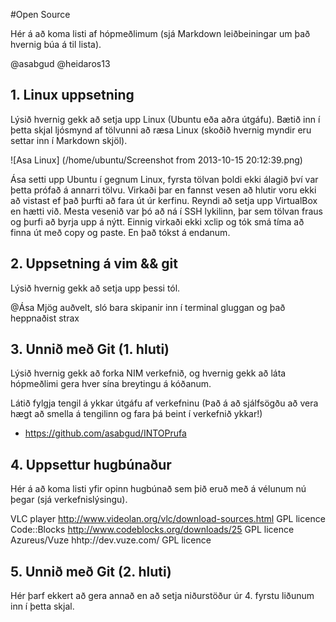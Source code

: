#Open Source

Hér á að koma listi af hópmeðlimum (sjá Markdown leiðbeiningar um það hvernig búa á til lista).

@asabgud
@heidaros13

## 1. Linux uppsetning
Lýsið hvernig gekk að setja upp Linux (Ubuntu eða aðra útgáfu). Bætið inn í þetta skjal ljósmynd af tölvunni að ræsa Linux (skoðið hvernig myndir eru settar inn í Markdown skjöl).

![Asa Linux] (/home/ubuntu/Screenshot from 2013-10-15 20:12:39.png)


Ása setti upp Ubuntu í gegnum Linux, fyrsta tölvan þoldi ekki álagið því var þetta prófað á annarri tölvu. Virkaði þar en fannst vesen að hlutir voru ekki að vistast ef það þurfti að fara út úr kerfinu. Reyndi að setja upp VirtualBox en hætti við. Mesta vesenið var þó að ná í SSH lykilinn, þar sem tölvan fraus og þurfi að byrja upp á nýtt. Einnig virkaði ekki xclip og tók smá tíma að finna út með copy og paste. En það tókst á endanum. 


## 2. Uppsetning á vim && git

Lýsið hvernig gekk að setja upp þessi tól.

@Ása
Mjög auðvelt, sló bara skipanir inn í terminal gluggan og það heppnaðist strax 


## 3. Unnið með Git (1. hluti)

Lýsið hvernig gekk að forka NIM verkefnið, og hvernig gekk að láta hópmeðlimi gera hver sína breytingu á kóðanum.

Látið fylgja tengil á ykkar útgáfu af verkefninu (Það á að sjálfsögðu að vera hægt að smella á tengilinn og fara þá beint í verkefnið ykkar!)

* https://github.com/asabgud/INTOPrufa

## 4. Uppsettur hugbúnaður

Hér á að koma listi yfir opinn hugbúnað sem þið eruð með á vélunum nú þegar (sjá verkefnislýsingu).

VLC player 	http://www.videolan.org/vlc/download-sources.html 	GPL licence
Code::Blocks 	http://www.codeblocks.org/downloads/25 			GPL licence
Azureus/Vuze	hhtp://dev.vuze.com/					GPL licence

## 5. Unnið með Git (2. hluti)

Hér þarf ekkert að gera annað en að setja niðurstöður úr 4. fyrstu liðunum inn í þetta skjal.
